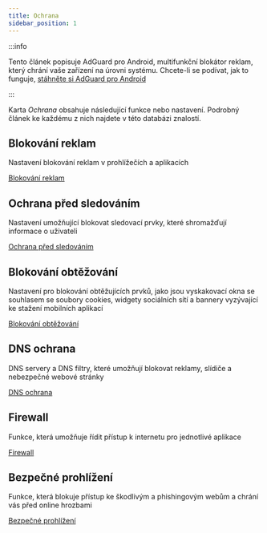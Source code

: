 ```yaml
---
title: Ochrana
sidebar_position: 1
---
```


:::info

Tento článek popisuje AdGuard pro Android, multifunkční blokátor reklam, který chrání vaše zařízení na úrovni systému. Chcete-li se podívat, jak to funguje, [stáhněte si AdGuard pro Android](https://agrd.io/download-kb-adblock)

:::

Karta _Ochrana_ obsahuje následující funkce nebo nastavení. Podrobný článek ke každému z nich najdete v této databázi znalostí.

## Blokování reklam

Nastavení blokování reklam v prohlížečích a aplikacích

[Blokování reklam](/adguard-for-android/features/protection/ad-blocking.md)

## Ochrana před sledováním

Nastavení umožňující blokovat sledovací prvky, které shromažďují informace o uživateli

[Ochrana před sledováním](/adguard-for-android/features/protection/tracking-protection.md)

## Blokování obtěžování

Nastavení pro blokování obtěžujících prvků, jako jsou vyskakovací okna se souhlasem se soubory cookies, widgety sociálních sítí a bannery vyzývající ke stažení mobilních aplikací

[Blokování obtěžování](/adguard-for-android/features/protection/annoyance-blocking.md)

## DNS ochrana

DNS servery a DNS filtry, které umožňují blokovat reklamy, slídiče a nebezpečné webové stránky

[DNS ochrana](/adguard-for-android/features/protection/dns-protection.md)

## Firewall

Funkce, která umožňuje řídit přístup k internetu pro jednotlivé aplikace

[Firewall](/adguard-for-android/features/protection/firewall/firewall.md)

## Bezpečné prohlížení

Funkce, která blokuje přístup ke škodlivým a phishingovým webům a chrání vás před online hrozbami

[Bezpečné prohlížení](/adguard-for-android/features/protection/browsing-security.md)
